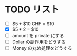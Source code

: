 # TODO リスト

- [ ] $5 + $10 CHF = \$10
- [x] $5 * 2 = $10
- [ ] amount を private にする
- [ ] Dollar の副作用をどうする
- [ ] Money の丸め処理をどうする
